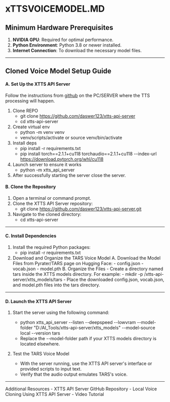 # xTTSVOICEMODEL.MD

## Minimum Hardware Prerequisites

1. **NVIDIA GPU**: Required for optimal performance.
2. **Python Environment**: Python 3.8 or newer installed.
3. **Internet Connection**: To download the necessary model files.

---

## Cloned Voice Model Setup Guide

#### A. Set Up the XTTS API Server
Follow the instructions from [github](https://github.com/daswer123/xtts-api-server) on the PC/SERVER where the TTS processing will happen.
1. Clone REPO
    - git clone https://github.com/daswer123/xtts-api-server
    - cd xtts-api-server
2. Create virtual env
    - python -m venv venv
    - venv/scripts/activate or source venv/bin/activate
3. Install deps
    - pip install -r requirements.txt
    - pip install torch==2.1.1+cu118 torchaudio==2.1.1+cu118 --index-url https://download.pytorch.org/whl/cu118
4. Launch server to ensure it works
    - python -m xtts_api_server
5. After successfully starting the server close the server.
    
#### B. Clone the Repository
1. Open a terminal or command prompt.
2. Clone the XTTS API Server repository:
    - git clone https://github.com/daswer123/xtts-api-server.git
3. Navigate to the cloned directory:
    - cd xtts-api-server
---

#### C. Install Dependencies
1. Install the required Python packages:
    - pip install -r requirements.txt
2. Download and Organize the TARS Voice Model
    A. Download the Model Files from Pyrater/TARS page on Hugging Face:
        - config.json
        - vocab.json
        - model.pth
    B. Organize the Files
        - Create a directory named tars inside the XTTS models directory. For example:
        - mkdir -p /xtts-api-server/xtts_models/tars
        - Place the downloaded config.json, vocab.json, and model.pth files into the tars directory.
---

#### D. Launch the XTTS API Server 
1. Start the server using the following command:
    - python xtts_api_server --listen --deepspeed --lowvram --model-folder "D:/AI_Tools/xtts-api-server/xtts_models" --model-source local --version tars
    - Replace the --model-folder path if your XTTS models directory is located elsewhere.

2. Test the TARS Voice Model
    -  With the server running, use the XTTS API server's interface or provided scripts to input text.
    - Verify that the audio output emulates TARS's voice.

---

Additional Resources
    - XTTS API Server GitHub Repository
    - Local Voice Cloning Using XTTS API Server - Video Tutorial
